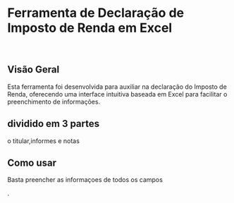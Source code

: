 # Ferramenta de Declaração de Imposto de Renda em Excel
<br>
<h2>Visão Geral</h2>
Esta ferramenta foi desenvolvida para auxiliar na declaração do Imposto de Renda, oferecendo uma interface intuitiva baseada em Excel para facilitar o preenchimento de informações.
<br>
<h2>dividido em 3 partes</h2>
<p>o titular,informes e notas</p>
<h2>Como usar</h2>
<p>Basta preencher as informaçoes de todos os campos</p>
.

